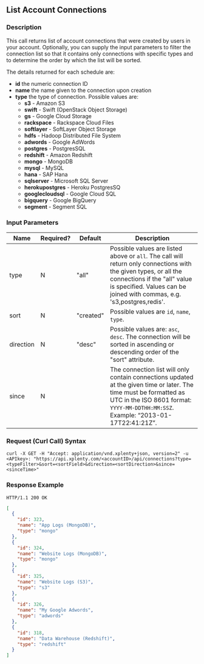 ## List Account Connections

### Description
This call returns list of account connections that were created by users in your account. Optionally, you can supply the input parameters to filter the connection list so that it contains only connections with
specific types and to determine the order by which the list will be sorted.

The details returned for each schedule are:

* **id** the numeric connection ID
* **name** the name given to the connection upon creation
* **type** the type of connection. Possible values are:
    * **s3** - Amazon S3
    * **swift** - Swift (OpenStack Object Storage)
    * **gs** - Google Cloud Storage
    * **rackspace** - Rackspace Cloud Files
    * **softlayer** - SoftLayer Object Storage
    * **hdfs** - Hadoop Distributed File System
    * **adwords** - Google AdWords
    * **postgres** - PostgresSQL
    * **redshift** - Amazon Redshift
    * **mongo** - MongoDB
    * **mysql** - MySQL
    * **hana** - SAP Hana
    * **sqlserver** - Microsoft SQL Server
    * **herokupostgres** - Heroku PostgresSQ
    * **googlecloudsql** - Google Cloud SQL
    * **bigquery** - Google BigQuery
    * **segment** - Segment SQL


### Input Parameters

|Name|Required?|Default|Description|
|----|---------|-------|-----------|
type|N|"all" |Possible values are listed above or ```all```. The call will return only connections with the given types, or all the connections if the "all" value is specified. Values can be joined with commas, e.g. 's3,postgres,redis'.
sort|N|"created"|Possible values are ```id```, ```name```, ```type```.
direction|N|"desc"|Possible values are: ```asc```, ```desc```. The connection will be sorted in ascending or descending order of the "sort" attribute.
since|N| |The connection list will only contain connections updated at the given time or later. The time must be formatted as UTC in the ISO 8601 format: ```YYYY-MM-DDTHH:MM:SSZ```. Example: “2013-01-17T22:41:21Z”.

### Request (Curl Call) Syntax
```shell
curl -X GET -H "Accept: application/vnd.xplenty+json, version=2" -u <APIkey>: "https://api.xplenty.com/<accountID>/api/connections?type=<typeFilter>&sort=<sortField>&direction=<sortDirection>&since=<sinceTime>"
```

### Response Example
```HTTP
HTTP/1.1 200 OK
```

```json
[
  {
    "id": 323,
    "name": "App Logs (MongoDB)",
    "type": "mongo"
  }, 
  {
    "id": 324,
    "name": "Website Logs (MongoDB)",
    "type": "mongo"
  }, 
  {
    "id": 325,
    "name": "Website Logs (S3)",
    "type": "s3"
  }, 
  {
    "id": 326,
    "name": "My Google Adwords",
    "type": "adwords"
  }, 
  {
    "id": 318,
    "name": "Data Warehouse (Redshift)",
    "type": "redshift"
  }
]
```
